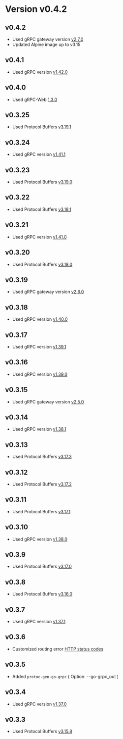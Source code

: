 # Version v0.4.2

## v0.4.2

- Used gRPC gateway version [v2.7.0](https://github.com/grpc-ecosystem/grpc-gateway/releases/tag/v2.7.0)
- Updated Alpine image up to v3.15

## v0.4.1

- Used gRPC version [v1.42.0](https://github.com/grpc/grpc/releases/tag/v1.42.0)

## v0.4.0

- Used gRPC-Web [1.3.0](https://github.com/grpc/grpc-web/releases/tag/1.3.0)

## v0.3.25

- Used Protocol Buffers [v3.19.1](https://github.com/protocolbuffers/protobuf/releases/tag/v3.19.1)

## v0.3.24

- Used gRPC version [v1.41.1](https://github.com/grpc/grpc/releases/tag/v1.41.1)

## v0.3.23

- Used Protocol Buffers [v3.19.0](https://github.com/protocolbuffers/protobuf/releases/tag/v3.19.0)

## v0.3.22

- Used Protocol Buffers [v3.18.1](https://github.com/protocolbuffers/protobuf/releases/tag/v3.18.1)

## v0.3.21

- Used gRPC version [v1.41.0](https://github.com/grpc/grpc/releases/tag/v1.41.0)

## v0.3.20

- Used Protocol Buffers [v3.18.0](https://github.com/protocolbuffers/protobuf/releases/tag/v3.18.0)

## v0.3.19

- Used gRPC gateway version [v2.6.0](https://github.com/grpc-ecosystem/grpc-gateway/releases/tag/v2.6.0)

## v0.3.18

- Used gRPC version [v1.40.0](https://github.com/grpc/grpc/releases/tag/v1.40.0)

## v0.3.17

- Used gRPC version [v1.39.1](https://github.com/grpc/grpc/releases/tag/v1.39.1)

## v0.3.16

- Used gRPC version [v1.39.0](https://github.com/grpc/grpc/releases/tag/v1.39.0)

## v0.3.15

- Used gRPC gateway version [v2.5.0](https://github.com/grpc-ecosystem/grpc-gateway/releases/tag/v2.5.0)

## v0.3.14

- Used gRPC version [v1.38.1](https://github.com/grpc/grpc/releases/tag/v1.38.1)

## v0.3.13

- Used Protocol Buffers [v3.17.3](https://github.com/protocolbuffers/protobuf/releases/tag/v3.17.2)

## v0.3.12

- Used Protocol Buffers [v3.17.2](https://github.com/protocolbuffers/protobuf/releases/tag/v3.17.2)

## v0.3.11

- Used Protocol Buffers [v3.17.1](https://github.com/protocolbuffers/protobuf/releases/tag/v3.17.1)

## v0.3.10

- Used gRPC version [v1.38.0](https://github.com/grpc/grpc/releases/tag/v1.38.0)

## v0.3.9

- Used Protocol Buffers [v3.17.0](https://github.com/protocolbuffers/protobuf/releases/tag/v3.17.0)

## v0.3.8

- Used Protocol Buffers [v3.16.0](https://github.com/protocolbuffers/protobuf/releases/tag/v3.16.0)

## v0.3.7

- Used gRPC version [v1.37.1](https://github.com/grpc/grpc/releases/tag/v1.37.1)

## v0.3.6

- Customized routing error [HTTP status codes](https://grpc-ecosystem.github.io/grpc-gateway/docs/mapping/customizing_your_gateway/#customizing-routing-errors)

## v0.3.5

- Added `protoc-gen-go-grpc` ( Option: --go-grpc_out )

## v0.3.4

- Used gRPC version [v1.37.0](https://github.com/grpc/grpc/releases/tag/v1.37.0)

## v0.3.3

- Used Protocol Buffers [v3.15.8](https://github.com/protocolbuffers/protobuf/releases/tag/v3.15.8)
